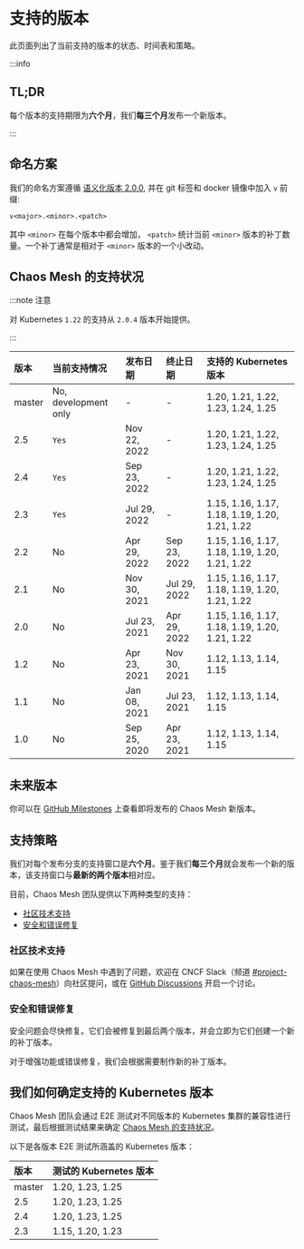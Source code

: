 # 支持的版本

此页面列出了当前支持的版本的状态、时间表和策略。

:::info

## TL;DR

每个版本的支持期限为**六个月**，我们**每三个月**发布一个新版本。

:::

## 命名方案

我们的命名方案遵循 [语义化版本 2.0.0](https://semver.org/lang/zh-CN/), 并在 git 标签和 docker 镜像中加入 `v` 前缀:

```plain
v<major>.<minor>.<patch>
```

其中 `<minor>` 在每个版本中都会增加， `<patch>` 统计当前 `<minor>` 版本的补丁数量。一个补丁通常是相对于 `<minor>` 版本的一个小改动。

## Chaos Mesh 的支持状况

:::note 注意

对 Kubernetes `1.22` 的支持从 `2.0.4` 版本开始提供。

:::

| 版本 | 当前支持情况 | 发布日期 | 终止日期 | 支持的 Kubernetes 版本 |
| :-- | :-- | :-- | :-- | :-- |
| master | No, development only | - | - | 1.20, 1.21, 1.22, 1.23, 1.24, 1.25 |
| 2.5     | `Yes`                 | Nov 22, 2022 | -           | 1.20, 1.21, 1.22, 1.23, 1.24, 1.25 |
| 2.4     | `Yes`                 | Sep 23, 2022 | -           | 1.20, 1.21, 1.22, 1.23, 1.24, 1.25 |
| 2.3 | `Yes` | Jul 29, 2022 | - | 1.15, 1.16, 1.17, 1.18, 1.19, 1.20, 1.21, 1.22 |
| 2.2 | No | Apr 29, 2022 | Sep 23, 2022 | 1.15, 1.16, 1.17, 1.18, 1.19, 1.20, 1.21, 1.22 |
| 2.1 | No | Nov 30, 2021 | Jul 29, 2022 | 1.15, 1.16, 1.17, 1.18, 1.19, 1.20, 1.21, 1.22 |
| 2.0 | No | Jul 23, 2021 | Apr 29, 2022 | 1.15, 1.16, 1.17, 1.18, 1.19, 1.20, 1.21, 1.22 |
| 1.2 | No | Apr 23, 2021 | Nov 30, 2021 | 1.12, 1.13, 1.14, 1.15 |
| 1.1 | No | Jan 08, 2021 | Jul 23, 2021 | 1.12, 1.13, 1.14, 1.15 |
| 1.0 | No | Sep 25, 2020 | Apr 23, 2021 | 1.12, 1.13, 1.14, 1.15 |

## 未来版本

你可以在 [GitHub Milestones](https://github.com/chaos-mesh/chaos-mesh/milestones) 上查看即将发布的 Chaos Mesh 新版本。

## 支持策略

我们对每个发布分支的支持窗口是**六个月**。鉴于我们**每三个月**就会发布一个新的版本，该支持窗口与**最新的两个版本**相对应。

目前，Chaos Mesh 团队提供以下两种类型的支持：

- [社区技术支持](#社区技术支持)
- [安全和错误修复](#安全和错误修复)

### 社区技术支持

如果在使用 Chaos Mesh 中遇到了问题，欢迎在 CNCF Slack（频道 [#project-chaos-mesh](https://cloud-native.slack.com/archives/C0193VAV272)）向社区提问，或在 [GitHub Discussions](https://github.com/chaos-mesh/chaos-mesh/discussions) 开启一个讨论。

### 安全和错误修复

安全问题会尽快修复。它们会被修复到最后两个版本，并会立即为它们创建一个新的补丁版本。

对于增强功能或错误修复，我们会根据需要制作新的补丁版本。

## 我们如何确定支持的 Kubernetes 版本

Chaos Mesh 团队会通过 E2E 测试对不同版本的 Kubernetes 集群的兼容性进行测试，最后根据测试结果来确定 [Chaos Mesh 的支持状况](#chaos-mesh-的支持状况)。

以下是各版本 E2E 测试所涵盖的 Kubernetes 版本：

| 版本   | 测试的 Kubernetes 版本 |
| :----- | :--------------------- |
| master | 1.20, 1.23, 1.25       |
| 2.5    | 1.20, 1.23, 1.25       |
| 2.4    | 1.20, 1.23, 1.25       |
| 2.3    | 1.15, 1.20, 1.23       |
